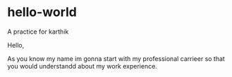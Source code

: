 # hello-world
A practice for karthik

Hello,

As you know my name im gonna start with my professional carrieer so that you would understandd about my work experience.
